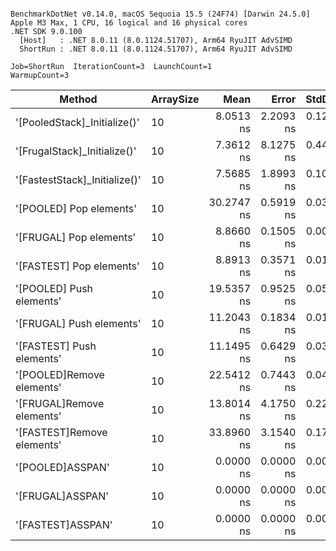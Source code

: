 ```

BenchmarkDotNet v0.14.0, macOS Sequoia 15.5 (24F74) [Darwin 24.5.0]
Apple M3 Max, 1 CPU, 16 logical and 16 physical cores
.NET SDK 9.0.100
  [Host]   : .NET 8.0.11 (8.0.1124.51707), Arm64 RyuJIT AdvSIMD
  ShortRun : .NET 8.0.11 (8.0.1124.51707), Arm64 RyuJIT AdvSIMD

Job=ShortRun  IterationCount=3  LaunchCount=1  
WarmupCount=3  

```
| Method                        | ArraySize | Mean       | Error     | StdDev    | Gen0   | Allocated |
|------------------------------ |---------- |-----------:|----------:|----------:|-------:|----------:|
| &#39;[PooledStack]_Initialize()&#39;  | 10        |  8.0513 ns | 2.2093 ns | 0.1211 ns |      - |         - |
| &#39;[FrugalStack]_Initialize()&#39;  | 10        |  7.3612 ns | 8.1275 ns | 0.4455 ns |      - |         - |
| &#39;[FastestStack]_Initialize()&#39; | 10        |  7.5685 ns | 1.8993 ns | 0.1041 ns |      - |         - |
| &#39;[POOLED] Pop elements&#39;       | 10        | 30.2747 ns | 0.5919 ns | 0.0324 ns |      - |         - |
| &#39;[FRUGAL] Pop elements&#39;       | 10        |  8.8660 ns | 0.1505 ns | 0.0083 ns |      - |         - |
| &#39;[FASTEST] Pop elements&#39;      | 10        |  8.8913 ns | 0.3571 ns | 0.0196 ns |      - |         - |
| &#39;[POOLED] Push elements&#39;      | 10        | 19.5357 ns | 0.9525 ns | 0.0522 ns | 0.0172 |     144 B |
| &#39;[FRUGAL] Push elements&#39;      | 10        | 11.2043 ns | 0.1834 ns | 0.0101 ns | 0.0076 |      64 B |
| &#39;[FASTEST] Push elements&#39;     | 10        | 11.1495 ns | 0.6429 ns | 0.0352 ns | 0.0076 |      64 B |
| &#39;[POOLED]Remove elements&#39;     | 10        | 22.5412 ns | 0.7443 ns | 0.0408 ns | 0.0172 |     144 B |
| &#39;[FRUGAL]Remove elements&#39;     | 10        | 13.8014 ns | 4.1750 ns | 0.2288 ns | 0.0076 |      64 B |
| &#39;[FASTEST]Remove elements&#39;    | 10        | 33.8960 ns | 3.1540 ns | 0.1729 ns | 0.0076 |      64 B |
| &#39;[POOLED]ASSPAN&#39;              | 10        |  0.0000 ns | 0.0000 ns | 0.0000 ns |      - |         - |
| &#39;[FRUGAL]ASSPAN&#39;              | 10        |  0.0000 ns | 0.0000 ns | 0.0000 ns |      - |         - |
| &#39;[FASTEST]ASSPAN&#39;             | 10        |  0.0000 ns | 0.0000 ns | 0.0000 ns |      - |         - |
